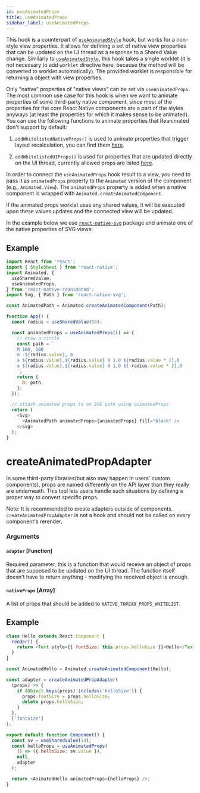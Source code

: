 ```yaml
---
id: useAnimatedProps
title: useAnimatedProps
sidebar_label: useAnimatedProps
---
```


This hook is a counterpart of [`useAnimatedStyle`](useAnimatedStyle.md) hook, but works for a non-style view properties.
It allows for defining a set of native view properties that can be updated on the UI thread as a response to a Shared Value change.
Similarly to [`useAnimatedStyle`](useAnimatedStyle.md), this hook takes a single worklet (it is not necessary to add `worklet` directive here, because the method will be converted to worklet automatically).
The provided worklet is responsible for returning a object with view properties.

Only "native" properties of "native views" can be set via `useAnimatedProps`.
The most common use case for this hook is when we want to animate properties of some third-party native component, since most of the properties for the core React Native components are a part of the styles anyways (at least the properties for which it makes sense to be animated).
You can use the following functions to animate properties that Reanimated don't support by default:

1. `addWhitelistedNativeProps()` is used to animate properties that trigger layout recalculation, you can find them [here](https://github.com/software-mansion/react-native-reanimated/blob/2.3.0/src/ConfigHelper.ts#L31).

2. `addWhitelistedUIProps()` is used for properties that are updated directly on the UI thread, currently allowed props are listed [here](https://github.com/software-mansion/react-native-reanimated/blob/2.3.0/src/ConfigHelper.ts#L6).

In order to connect the `useAnimatedProps` hook result to a view, you need to pass it as `animatedProps` property to the `Animated` version of the component (e.g., `Animated.View`).
The `animatedProps` property is added when a native component is wrapped with `Animated.createAnimatedComponent`.

If the animated props worklet uses any shared values, it will be executed upon these values updates and the connected view will be updated.

In the example below we use [`react-native-svg`](https://github.com/react-native-community/react-native-svg) package and animate one of the native properties of SVG views:

## Example

```js {12-16}
import React from 'react';
import { StyleSheet } from 'react-native';
import Animated, {
  useSharedValue,
  useAnimatedProps,
} from 'react-native-reanimated';
import Svg, { Path } from 'react-native-svg';

const AnimatedPath = Animated.createAnimatedComponent(Path);

function App() {
  const radius = useSharedValue(50);

  const animatedProps = useAnimatedProps(() => {
    // draw a circle
    const path = `
    M 100, 100
    m -${radius.value}, 0
    a ${radius.value},${radius.value} 0 1,0 ${radius.value * 2},0
    a ${radius.value},${radius.value} 0 1,0 ${-radius.value * 2},0
    `;
    return {
      d: path,
    };
  });

  // attach animated props to an SVG path using animatedProps
  return (
    <Svg>
      <AnimatedPath animatedProps={animatedProps} fill="black" />
    </Svg>
  );
}
```

# createAnimatedPropAdapter

In some third-party libraries(but also may happen in users' custom components), props are named differently on the API layer than they really are underneath. This tool lets users handle such situations by defining a proper way to convert specific props.

Note: It is recommended to create adapters outside of components. `createAnimatedPropAdapter` is not a hook and should not be called on every component's rerender.

### Arguments

#### `adapter` [Function]

Required parameter, this is a function that would receive an object of props that are supposed to be updated on the UI thread. The function itself doesn't have to return anything - modifying the received object is enough.

#### `nativeProps` [Array]

A list of props that should be added to `NATIVE_THREAD_PROPS_WHITELIST`.

## Example

```js {3,9,24}
class Hello extends React.Component {
  render() {
    return <Text style={{ fontSize: this.props.helloSize }}>Hello</Text>;
  }
}

const AnimatedHello = Animated.createAnimatedComponent(Hello);

const adapter = createAnimatedPropAdapter(
  (props) => {
    if (Object.keys(props).includes('helloSize')) {
      props.fontSize = props.helloSize;
      delete props.helloSize;
    }
  },
  ['fontSize']
);

export default function Component() {
  const sv = useSharedValue(14);
  const helloProps = useAnimatedProps(
    () => ({ helloSize: sv.value }),
    null,
    adapter
  );

  return <AnimatedHello animatedProps={helloProps} />;
}
```
